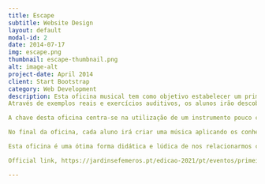 ```yaml
---
title: Escape
subtitle: Website Design
layout: default
modal-id: 2
date: 2014-07-17
img: escape.png
thumbnail: escape-thumbnail.png
alt: image-alt
project-date: April 2014
client: Start Bootstrap
category: Web Development
description: Esta oficina musical tem como objetivo estabelecer um primeiro contacto com o mundo da música.
Através de exemplos reais e exercícios auditivos, os alunos irão descobrir a origem do som, como nasce o ritmo, tipos de instrumentos que existem e como a tecnologia veio revolucionar a música. Pretende-se transmitir de forma leve e interativa o processo de criação musical e a facilidade com que se pode criar a mesma.

A chave desta oficina centra-se na utilização de um instrumento pouco comum, Ableton Push 2. É um controlador com uma interface de simples utilização, e por ser bastante colorido cria uma grande conexão com a pessoa, o que permite uma aprendizagem inicial bastante acessível aos mais novos.

No final da oficina, cada aluno irá criar uma música aplicando os conhecimentos obtidos ao longo da sessão.

Esta oficina é uma ótima forma didática e lúdica de nos relacionarmos com a música.

Official link, https://jardinsefemeros.pt/edicao-2021/pt/eventos/primeiros-passos-na-musica-eletronica-2/.

---
```

